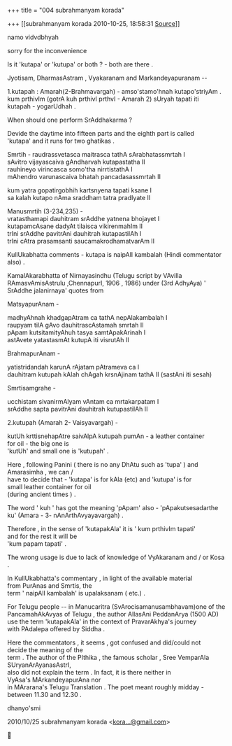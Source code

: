 +++
title = "004 subrahmanyam korada"

+++
[[subrahmanyam korada	2010-10-25, 18:58:31 [Source](https://groups.google.com/g/bvparishat/c/PmZOosYcFC0)]]



namo vidvdbhyah

sorry for the inconvenience

Is it 'kutapa' or 'kutupa' or both ? - both are there .

Jyotisam, DharmasAstram , Vyakaranam and Markandeyapuranam --

1.kutapah : Amarah(2-Brahmavargah) - amso'stamo'hnah kutapo'striyAm .  
kum prthivIm (gotrA kuh prthivI prthvI - Amarah 2) sUryah tapati iti  
kutapah - yogarUdhah .

When should one perform SrAddhakarma ?

Devide the daytime into fifteen parts and the eighth part is called  
'kutapa' and it runs for two ghatikas .

Smrtih - raudrassvetasca maitrasca tathA sArabhatassmrtah I  
 sAvitro vijayascaiva gAndharvah kutapastatha II  
 rauhineyo virincasca somo'tha nirrtistathA I  
 mAhendro varunascaiva bhatah pancadasassmrtah II

 kum yatra gopatirgobhih kartsnyena tapati ksane I  
 sa kalah kutapo nAma sraddham tatra pradIyate II

Manusmrtih (3-234,235) -  
 vratasthamapi dauhitram srAddhe yatnena bhojayet I  
 kutapamcAsane dadyAt tilaisca vikirenmahIm II  
 trIni srAddhe pavitrAni dauhitrah kutapastilAh I  
       trIni cAtra prasamsanti saucamakrodhamatvarAm II

KullUkabhatta comments - kutapa is naipAlI kambalah (Hindi commentator also) .

KamalAkarabhatta of Nirnayasindhu (Telugu script by VAvilla  
RAmasvAmisAstrulu ,ChennapurI, 1906 , 1986) under (3rd AdhyAya) '  
SrAddhe jalanirnaya' quotes from

MatsyapurAnam -

madhyAhnah khadgapAtram ca tathA nepAlakambalah I  
raupyam tilA gAvo dauhitrascAstamah smrtah II  
pApam kutsitamityAhuh tasya samtApakArinah I  
astAvete yatastasmAt kutupA iti visrutAh II

BrahmapurAnam -

yatistridandah karunA rAjatam pAtrameva ca I  
dauhitram kutupah kAlah chAgah krsnAjinam tathA II (sastAni iti sesah)

Smrtisamgrahe -

ucchistam sivanirmAlyam vAntam ca mrtakarpatam I  
srAddhe sapta pavitrAni dauhitrah kutupastilAh II

2.kutupah (Amarah 2- Vaisyavargah) -

kutUh krttisnehapAtre saivAlpA kutupah pumAn - a leather container  
for oil - the big one is  
'kutUh' and small one is 'kutupah' .

Here , following Panini ( there is no any DhAtu such as 'tupa' ) and  
Amarasimha , we can /  
have to decide that - 'kutapa' is for kAla (etc) and 'kutupa' is for  
small leather container for oil  
(during ancient times ) .

The word ' kuh ' has got the meaning 'pApam' also - 'pApakutsesadarthe  
ku' (Amara - 3- nAnArthAvyayavargah) .

Therefore , in the sense of 'kutapakAla' it is ' kum prthivIm tapati'  
and for the rest it will be  
'kum papam tapati' .

The wrong usage is due to lack of knowledge of VyAkaranam and / or Kosa .

In KullUkabhatta's commentary , in light of the available material  
from PurAnas and Smrtis, the  
term ' naipAlI kambalah' is upalaksanam ( etc.) .

For Telugu people -- in Manucaritra (SvArocisamanusambhavam)one of the  
PancamahAkAvyas of Telugu , the author AllasAni PeddanArya (1500 AD)  
use the term 'kutapakAla' in the context of PravarAkhya's journey  
with PAdalepa offered by Siddha .

Here the commentators , it seems , got confused and did/could not  
decide the meaning of the  
term . The author of the PIthika , the famous scholar , Sree VemparAla  
SUryanArAyanasAstrI,  
also did not explain the term . In fact, it is there neither in  
VyAsa's MArkandeyapurAna nor  
in MArarana's Telugu Translation . The poet meant roughly midday -  
between 11.30 and 12.30 .

dhanyo'smi

2010/10/25 subrahmanyam korada \<[kora...@gmail.com]()\>



